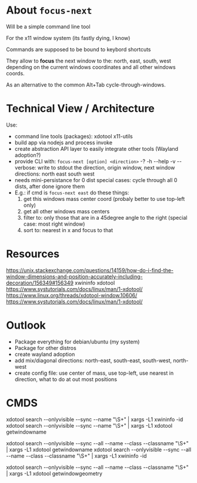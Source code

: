 # About `focus-next`

Will be a simple command line tool

For the x11 window system (its fastly dying, I know)

Commands are supposed to be bound to keybord shortcuts

They allow to **focus** the next window to the: 
    north, 
    east, 
    south, 
    west
depending on the current windows coordinates and all other windows coords.

As an alternative to the common Alt+Tab cycle-through-windows.





# Technical View / Architecture
Use:
- command line tools (packages): xdotool x11-utils
- build app via nodejs and process invoke
- create abstraction API layer to easily integrate other tools (Wayland adoption?)
- provide CLI with:
    `focus-next [option] <direction>`
    -? -h --help
    -v --verbose: write to stdout the direction, origin window, next window
    directions:
        north
        east
        south
        west
- needs mini-persistance for 0 dist special cases: cycle through all 0 dists, after done ignore them
- E.g.: if cmd is `focus-next east` do these things:
    1. get this windows mass center coord (probaly better to use top-left only)
    2. get all other windows mass centers
    3. filter to: only those that are in a 45degree angle to the right (special case: most right window)
    4. sort to: nearest in x and focus to that

# Resources
https://unix.stackexchange.com/questions/14159/how-do-i-find-the-window-dimensions-and-position-accurately-including-decoration/156349#156349
xwininfo
xdotool
https://www.systutorials.com/docs/linux/man/1-xdotool/
https://www.linux.org/threads/xdotool-window.10606/
https://www.systutorials.com/docs/linux/man/1-xdotool/


# Outlook
- Package everything for debian/ubuntu (my system)
- Package for other distros
- create wayland adoption
- add mix/diagonal directions: north-east, south-east, south-west, north-west
- create config file: 
    use center of mass, 
    use top-left, 
    use nearest in direction, 
    what to do at out most positions
    
# CMDS
xdotool search --onlyvisible --sync --name "\S+" | xargs -L1 xwininfo -id
xdotool search --onlyvisible --sync --name "\S+" | xargs -L1 xdotool getwindowname

xdotool search --onlyvisible --sync --all --name --class --classname "\S+" | xargs -L1 xdotool getwindowname
xdotool search --onlyvisible --sync --all --name --class --classname "\S+" | xargs -L1 xwininfo -id

xdotool search --onlyvisible --sync --all --name --class --classname "\S+" | xargs -L1 xdotool getwindowgeometry
